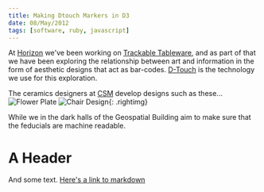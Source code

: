 ```yaml
--- 
title: Making Dtouch Markers in D3
date: 08/May/2012
tags: [software, ruby, javascript]
---
```


At [Horizon](http://horizon.ac.uk) we've been working on [Trackable Tableware](http://www.horizon.ac.uk/current-projects/Trackable-Tableware), and  as part of that we have been exploring the relationship between art and information in the form of aesthetic designs that act as bar-codes.  [D-Touch](http://www.d-touch.org/design/) is the technology we use for this exploration.

The ceramics designers at [CSM](http://www.csm.arts.ac.uk/research/) develop designs such as these...
![Flower Plate](/img/d3dt/dtouch-placemat-and-plate.jpg)
![Chair Design](/img/d3dt/dtouch-chair.png){: .rightimg}

While we in the dark halls of the Geospatial Building aim to make sure that the feducials are machine readable.


A Header
========

And some text.  [Here's a link to markdown](http://maruku.rubyforge.org/maruku.html)


